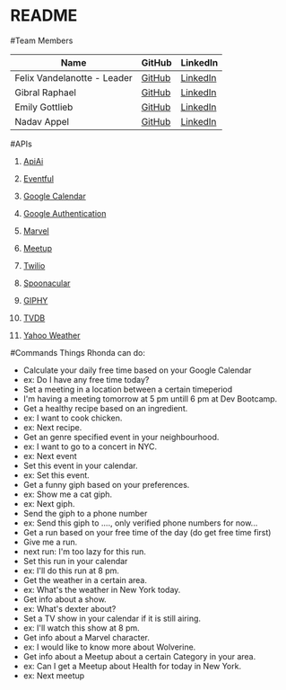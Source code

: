 # README

#Team Members

Name | GitHub | LinkedIn |
--- |---| ---
Felix Vandelanotte - Leader| [GitHub](https://github.com/felixvdl) | [LinkedIn](https://be.linkedin.com/in/felix-vandelanotte-26620498) |
Gibral Raphael | [GitHub](https://github.com/graphael7) | [LinkedIn](https://www.linkedin.com/in/gibralraphael/) |
Emily Gottlieb | [GitHub](https://github.com/egott) | [LinkedIn](https://www.linkedin.com/in/emily-gottlieb) |
Nadav Appel | [GitHub](https://github.com/nadavP3) | [LinkedIn](https://www.linkedin.com/in/nadav-appel) | 

#APIs

1.  [ApiAi](https://api.ai)

2.  [Eventful](http://api.eventful.com)

3.  [Google Calendar](https://developers.google.com/google-apps/calendar)

4.  [Google Authentication](https://developers.google.com/identity/protocols/OAuth2)

5.  [Marvel](https://developer.marvel.com)

6.  [Meetup](https://www.meetup.com/meetup_api)

7.  [Twilio](https://www.twilio.com/docs/api)

8.  [Spoonacular](https://spoonacular.com/food-api)

9.  [GIPHY](https://api.giphy.com)

10.  [TVDB](https://api.thetvdb.com/swagger)

11.  [Yahoo Weather](https://developer.yahoo.com/weather)




#Commands
Things Rhonda can do:
* Calculate your daily free time based on your Google Calendar
 * ex: Do I have any free time today?
* Set a meeting in a location between a certain timeperiod
 * I'm having a meeting tomorrow at 5 pm untill 6 pm at Dev Bootcamp.
* Get a healthy recipe based on an ingredient.
 * ex: I want to cook chicken.
 * ex: Next recipe.
* Get an genre specified event in your neighbourhood.
 * ex: I want to go to a concert in NYC.
 * ex: Next event
* Set this event in your calendar.
 * ex: Set this event.
* Get a funny giph based on your preferences.
 * ex: Show me a cat giph.
 * ex: Next giph.
* Send the giph to a phone number
 * ex: Send this giph to ...., only verified phone numbers for now...
* Get a run based on your free time of the day (do get free time first)
 * Give me a run.
 * next run: I'm too lazy for this run.
* Set this run in your calendar
 * ex: I'll do this run at 8 pm.
* Get the weather in a certain area.
 * ex: What's the weather in New York today.
* Get info about a show.
 * ex: What's dexter about?
* Set a TV show in your calendar if it is still airing.
 * ex: I'll watch this show at 8 pm.
* Get info about a Marvel character.
 * ex: I would like to know more about Wolverine.
* Get info about a Meetup about a certain Category in your area.
 * ex: Can I get a Meetup about Health for today in New York.
 * ex: Next meetup
